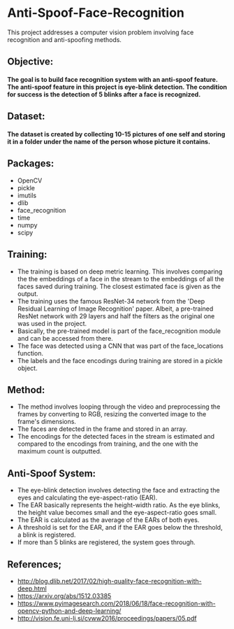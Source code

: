 # Anti-Spoof-Face-Recognition
This project addresses a computer vision problem involving face recognition and anti-spoofing methods.

## Objective:
#### The goal is to build face recognition system with an anti-spoof feature. The anti-spoof feature in this project is eye-blink detection. The condition for success is the detection of 5 blinks after a face is recognized. 


## Dataset:
#### The dataset is created by collecting 10-15 pictures of one self and storing it in a folder under the name of the person whose picture it contains.


## Packages:
* OpenCV
* pickle
* imutils
* dlib
* face_recognition
* time
* numpy
* scipy

## Training:
* The training is based on deep metric learning. This involves comparing the the embeddings of a face in the stream to the embeddings of all the faces saved during training. The closest estimated face is given as the output. 
* The training uses the famous ResNet-34 network from the 'Deep Residual Learning of Image Recognition' paper. Albeit, a pre-trained ResNet network with 29 layers and half the filters as the original one was used in the project.
* Basically, the pre-trained model is part of the face_recognition module and can be accessed from there. 
* The face was detected using a CNN that was part of the face_locations function.
* The labels and the face encodings during training are stored in a pickle object.


## Method:
* The method involves looping through the video and preprocessing the frames by converting to RGB, resizing the converted image to the frame's dimensions.
* The faces are detected in the frame and stored in an array.
* The encodings for the detected faces in the stream is estimated and compared to the encodings from training, and the one with the maximum count is outputted.



## Anti-Spoof System:
* The eye-blink detection involves detecting the face and extracting the eyes and calculating the eye-aspect-ratio (EAR).
* The EAR basically represents the height-width ratio. As the eye blinks, the height value becomes small and the eye-aspect-ratio goes small.
* The EAR is calculated as the average of the EARs of both eyes.
* A threshold is set for the EAR, and if the EAR goes below the threshold, a blink is registered.
* If more than 5 blinks are registered, the system goes through. 


## References;
* http://blog.dlib.net/2017/02/high-quality-face-recognition-with-deep.html
* https://arxiv.org/abs/1512.03385
* https://www.pyimagesearch.com/2018/06/18/face-recognition-with-opencv-python-and-deep-learning/
* http://vision.fe.uni-lj.si/cvww2016/proceedings/papers/05.pdf




